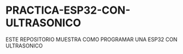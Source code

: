# PRACTICA-ESP32-CON-ULTRASONICO
 ESTE REPOSITORIO MUESTRA COMO PROGRAMAR UNA ESP32 CON ULTRASONICO
